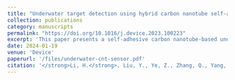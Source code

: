 ```yaml
---
title: "Underwater target detection using hybrid carbon nanotube self-adhesive sensors"
collection: publications
category: manuscripts
permalink: "https://doi.org/10.1016/j.device.2023.100223"
excerpt: 'This paper presents a self-adhesive carbon nanotube-based underwater sensor with high sensitivity, robust adhesion, and the ability to classify signals using neural networks. The approach combines material design, device integration, and machine learning techniques to realize intelligent underwater pressure sensing applications.'
date: 2024-01-19
venue: 'Device'
paperurl: '/files/underwater-cnt-sensor.pdf'
citation: '</strong>Li, H.</strong>, Liu, Y., Ye, Z., Zhang, Q., Yang, S., & Xu, M. (2024). "Underwater target detection using hybrid carbon nanotube self-adhesive sensors." <i>Device</i>, 2, 100223.'
---
```

